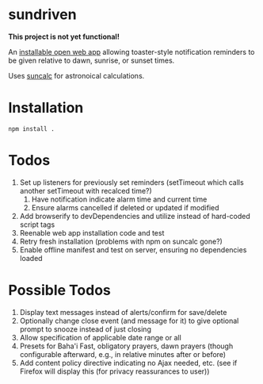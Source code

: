 # sundriven

**This project is not yet functional!**

An [installable open web app](https://developer.mozilla.org/en-US/Apps)
allowing toaster-style notification reminders to be given relative to
dawn, sunrise, or sunset times.

Uses [suncalc](https://github.com/mourner/suncalc) for astronoical
calculations.

# Installation
```
npm install .
```

# Todos
1. Set up listeners for previously set reminders (setTimeout which calls another setTimeout with recalced time?)
    1. Have notification indicate alarm time and current time
    1. Ensure alarms cancelled if deleted or updated if modified
1. Add browserify to devDependencies and utilize instead of hard-coded script tags
1. Reenable web app installation code and test
1. Retry fresh installation (problems with npm on suncalc gone?)
1. Enable offline manifest and test on server, ensuring no dependencies loaded

# Possible Todos
1. Display text messages instead of alerts/confirm for save/delete
1. Optionally change close event (and message for it) to give optional prompt to snooze instead of just closing
1. Allow specification of applicable date range or all
1. Presets for Baha'i Fast, obligatory prayers, dawn prayers (though configurable afterward, e.g., in relative minutes after or before)
1. Add content policy directive indicating no Ajax needed, etc. (see if Firefox will display this (for privacy reassurances to user))
